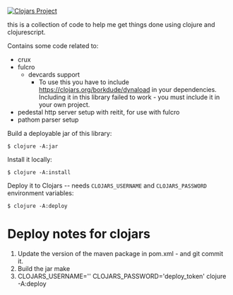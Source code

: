 
[![Clojars Project](https://img.shields.io/clojars/v/dv/clj-utils.svg)](https://clojars.org/dv/clj-utils)

this is a collection of code to help me get things done using clojure and clojurescript.

Contains some code related to:

- crux
- fulcro
  - devcards support
    - To use this you have to include https://clojars.org/borkdude/dynaload in your dependencies. Including it in 
    this library failed to work - you must include it in your own project.
- pedestal http server setup with reitit, for use with fulcro
- pathom parser setup

Build a deployable jar of this library:

    $ clojure -A:jar

Install it locally:

    $ clojure -A:install

Deploy it to Clojars -- needs `CLOJARS_USERNAME` and `CLOJARS_PASSWORD` environment variables:

    $ clojure -A:deploy

# Deploy notes for clojars

1. Update the version of the maven package in pom.xml - and git commit it.
2. Build the jar
   make
3. CLOJARS_USERNAME='' CLOJARS_PASSWORD='deploy_token' clojure -A:deploy 
